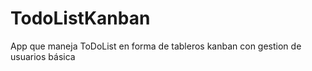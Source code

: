 # TodoListKanban
App que maneja ToDoList en forma de tableros kanban con gestion de usuarios básica
